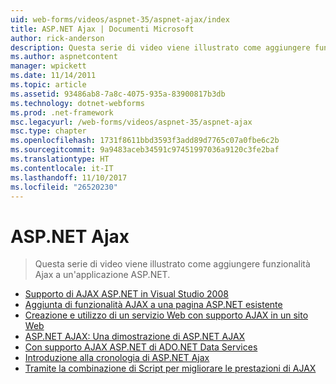 ```yaml
---
uid: web-forms/videos/aspnet-35/aspnet-ajax/index
title: ASP.NET Ajax | Documenti Microsoft
author: rick-anderson
description: Questa serie di video viene illustrato come aggiungere funzionalità Ajax a un'applicazione ASP.NET.
ms.author: aspnetcontent
manager: wpickett
ms.date: 11/14/2011
ms.topic: article
ms.assetid: 93486ab8-7a8c-4075-935a-83900817b3db
ms.technology: dotnet-webforms
ms.prod: .net-framework
msc.legacyurl: /web-forms/videos/aspnet-35/aspnet-ajax
msc.type: chapter
ms.openlocfilehash: 1731f8611bbd3593f3add89d7765c07a0fbe6c2b
ms.sourcegitcommit: 9a9483aceb34591c97451997036a9120c3fe2baf
ms.translationtype: HT
ms.contentlocale: it-IT
ms.lasthandoff: 11/10/2017
ms.locfileid: "26520230"
---
```

<a name="aspnet-ajax"></a>ASP.NET Ajax
====================
> Questa serie di video viene illustrato come aggiungere funzionalità Ajax a un'applicazione ASP.NET.


- [Supporto di AJAX ASP.NET in Visual Studio 2008](aspnet-ajax-support-in-visual-studio-2008.md)
- [Aggiunta di funzionalità AJAX a una pagina ASP.NET esistente](adding-ajax-functionality-to-an-existing-aspnet-page.md)
- [Creazione e utilizzo di un servizio Web con supporto AJAX in un sito Web](creating-and-using-an-ajax-enabled-web-service-in-a-web-site.md)
- [ASP.NET AJAX: Una dimostrazione di ASP.NET AJAX](aspnet-ajax-a-demonstration-of-aspnet-ajax.md)
- [Con supporto AJAX ASP.NET di ADO.NET Data Services](adonet-data-services-with-aspnet-ajax-support.md)
- [Introduzione alla cronologia di ASP.NET Ajax](introduction-to-aspnet-ajax-history.md)
- [Tramite la combinazione di Script per migliorare le prestazioni di AJAX](using-script-combining-to-improve-ajax-performance.md)
